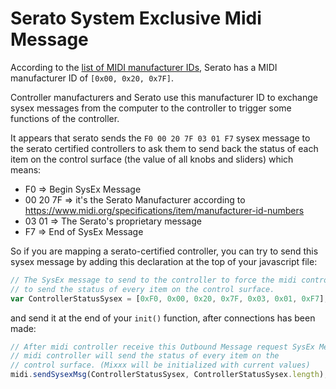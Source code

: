 # Serato System Exclusive Midi Message

According to the [list of MIDI manufacturer
IDs](https://www.midi.org/specifications/item/manufacturer-id-numbers),
Serato has a MIDI manufacturer ID of `[0x00, 0x20, 0x7F]`.

Controller manufacturers and Serato use this manufacturer ID to exchange
sysex messages from the computer to the controller to trigger some
functions of the controller.

It appears that serato sends the `F0 00 20 7F 03 01 F7` sysex message to
the serato certified controllers to ask them to send back the status of
each item on the control surface (the value of all knobs and sliders)
which means:

  - F0 ⇒ Begin SysEx Message
  - 00 20 7F ⇒ it's the Serato Manufacturer according to
    <https://www.midi.org/specifications/item/manufacturer-id-numbers>
  - 03 01 ⇒ The Serato's proprietary message
  - F7 ⇒ End of SysEx Message

So if you are mapping a serato-certified controller, you can try to send
this sysex message by adding this declaration at the top of your
javascript file:

``` javascript
// The SysEx message to send to the controller to force the midi controller
// to send the status of every item on the control surface.
var ControllerStatusSysex = [0xF0, 0x00, 0x20, 0x7F, 0x03, 0x01, 0xF7];
```

and send it at the end of your `init()` function, after connections has
been made:

``` javascript
// After midi controller receive this Outbound Message request SysEx Message,
// midi controller will send the status of every item on the
// control surface. (Mixxx will be initialized with current values)
midi.sendSysexMsg(ControllerStatusSysex, ControllerStatusSysex.length);
```

